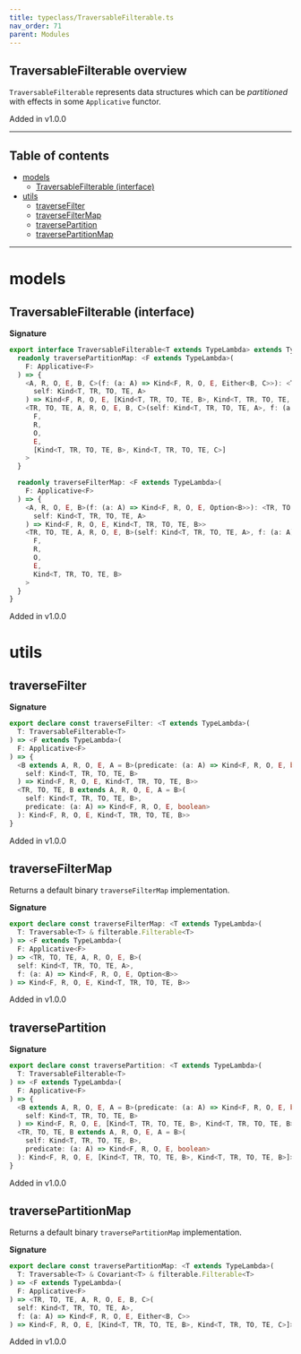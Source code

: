 ```yaml
---
title: typeclass/TraversableFilterable.ts
nav_order: 71
parent: Modules
---
```


## TraversableFilterable overview

`TraversableFilterable` represents data structures which can be _partitioned_ with effects in some `Applicative` functor.

Added in v1.0.0

---

<h2 class="text-delta">Table of contents</h2>

- [models](#models)
  - [TraversableFilterable (interface)](#traversablefilterable-interface)
- [utils](#utils)
  - [traverseFilter](#traversefilter)
  - [traverseFilterMap](#traversefiltermap)
  - [traversePartition](#traversepartition)
  - [traversePartitionMap](#traversepartitionmap)

---

# models

## TraversableFilterable (interface)

**Signature**

```ts
export interface TraversableFilterable<T extends TypeLambda> extends TypeClass<T> {
  readonly traversePartitionMap: <F extends TypeLambda>(
    F: Applicative<F>
  ) => {
    <A, R, O, E, B, C>(f: (a: A) => Kind<F, R, O, E, Either<B, C>>): <TR, TO, TE>(
      self: Kind<T, TR, TO, TE, A>
    ) => Kind<F, R, O, E, [Kind<T, TR, TO, TE, B>, Kind<T, TR, TO, TE, C>]>
    <TR, TO, TE, A, R, O, E, B, C>(self: Kind<T, TR, TO, TE, A>, f: (a: A) => Kind<F, R, O, E, Either<B, C>>): Kind<
      F,
      R,
      O,
      E,
      [Kind<T, TR, TO, TE, B>, Kind<T, TR, TO, TE, C>]
    >
  }

  readonly traverseFilterMap: <F extends TypeLambda>(
    F: Applicative<F>
  ) => {
    <A, R, O, E, B>(f: (a: A) => Kind<F, R, O, E, Option<B>>): <TR, TO, TE>(
      self: Kind<T, TR, TO, TE, A>
    ) => Kind<F, R, O, E, Kind<T, TR, TO, TE, B>>
    <TR, TO, TE, A, R, O, E, B>(self: Kind<T, TR, TO, TE, A>, f: (a: A) => Kind<F, R, O, E, Option<B>>): Kind<
      F,
      R,
      O,
      E,
      Kind<T, TR, TO, TE, B>
    >
  }
}
```

Added in v1.0.0

# utils

## traverseFilter

**Signature**

```ts
export declare const traverseFilter: <T extends TypeLambda>(
  T: TraversableFilterable<T>
) => <F extends TypeLambda>(
  F: Applicative<F>
) => {
  <B extends A, R, O, E, A = B>(predicate: (a: A) => Kind<F, R, O, E, boolean>): <TR, TO, TE>(
    self: Kind<T, TR, TO, TE, B>
  ) => Kind<F, R, O, E, Kind<T, TR, TO, TE, B>>
  <TR, TO, TE, B extends A, R, O, E, A = B>(
    self: Kind<T, TR, TO, TE, B>,
    predicate: (a: A) => Kind<F, R, O, E, boolean>
  ): Kind<F, R, O, E, Kind<T, TR, TO, TE, B>>
}
```

Added in v1.0.0

## traverseFilterMap

Returns a default binary `traverseFilterMap` implementation.

**Signature**

```ts
export declare const traverseFilterMap: <T extends TypeLambda>(
  T: Traversable<T> & filterable.Filterable<T>
) => <F extends TypeLambda>(
  F: Applicative<F>
) => <TR, TO, TE, A, R, O, E, B>(
  self: Kind<T, TR, TO, TE, A>,
  f: (a: A) => Kind<F, R, O, E, Option<B>>
) => Kind<F, R, O, E, Kind<T, TR, TO, TE, B>>
```

Added in v1.0.0

## traversePartition

**Signature**

```ts
export declare const traversePartition: <T extends TypeLambda>(
  T: TraversableFilterable<T>
) => <F extends TypeLambda>(
  F: Applicative<F>
) => {
  <B extends A, R, O, E, A = B>(predicate: (a: A) => Kind<F, R, O, E, boolean>): <TR, TO, TE>(
    self: Kind<T, TR, TO, TE, B>
  ) => Kind<F, R, O, E, [Kind<T, TR, TO, TE, B>, Kind<T, TR, TO, TE, B>]>
  <TR, TO, TE, B extends A, R, O, E, A = B>(
    self: Kind<T, TR, TO, TE, B>,
    predicate: (a: A) => Kind<F, R, O, E, boolean>
  ): Kind<F, R, O, E, [Kind<T, TR, TO, TE, B>, Kind<T, TR, TO, TE, B>]>
}
```

Added in v1.0.0

## traversePartitionMap

Returns a default binary `traversePartitionMap` implementation.

**Signature**

```ts
export declare const traversePartitionMap: <T extends TypeLambda>(
  T: Traversable<T> & Covariant<T> & filterable.Filterable<T>
) => <F extends TypeLambda>(
  F: Applicative<F>
) => <TR, TO, TE, A, R, O, E, B, C>(
  self: Kind<T, TR, TO, TE, A>,
  f: (a: A) => Kind<F, R, O, E, Either<B, C>>
) => Kind<F, R, O, E, [Kind<T, TR, TO, TE, B>, Kind<T, TR, TO, TE, C>]>
```

Added in v1.0.0
